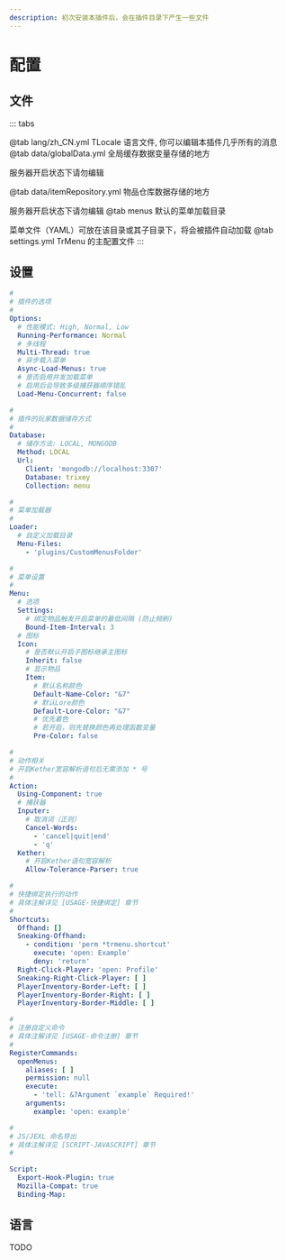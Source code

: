 ```yaml
---
description: 初次安装本插件后，会在插件目录下产生一些文件
---
```


# 配置

## 文件

::: tabs

@tab lang/zh\_CN.yml
TLocale 语言文件, 你可以编辑本插件几乎所有的消息
@tab data/globalData.yml
全局缓存数据变量存储的地方

服务器开启状态下请勿编辑

@tab data/itemRepository.yml
物品仓库数据存储的地方

服务器开启状态下请勿编辑
@tab menus
默认的菜单加载目录

菜单文件（YAML）可放在该目录或其子目录下，将会被插件自动加载
@tab settings.yml
TrMenu 的主配置文件
:::



## 设置

```yaml
#
# 插件的选项
#
Options:
  # 性能模式: High, Normal, Low
  Running-Performance: Normal
  # 多线程
  Multi-Thread: true
  # 异步载入菜单
  Async-Load-Menus: true
  # 是否启用并发加载菜单
  # 启用后会导致多级捕获器顺序错乱
  Load-Menu-Concurrent: false

#
# 插件的玩家数据储存方式
#
Database:
  # 储存方法: LOCAL, MONGODB
  Method: LOCAL
  Url:
    Client: 'mongodb://localhost:3307'
    Database: trixey
    Collection: menu

#
# 菜单加载器
#
Loader:
  # 自定义加载目录
  Menu-Files:
    - 'plugins/CustomMenusFolder'

#
# 菜单设置
#
Menu:
  # 选项
  Settings:
    # 绑定物品触发开启菜单的最低间隔 (防止频刷)
    Bound-Item-Interval: 3
  # 图标
  Icon:
    # 是否默认开启子图标继承主图标
    Inherit: false
    # 显示物品
    Item:
      # 默认名称颜色
      Default-Name-Color: "&7"
      # 默认Lore颜色
      Default-Lore-Color: "&7"
      # 优先着色
      # 若开启，则先替换颜色再处理函数变量
      Pre-Color: false

#
# 动作相关
# 开启Kether宽容解析语句后无需添加 * 号
#
Action:
  Using-Component: true
  # 捕获器
  Inputer:
    # 取消词（正则）
    Cancel-Words:
      - 'cancel|quit|end'
      - 'q'
  Kether:
    # 开启Kether语句宽容解析
    Allow-Tolerance-Parser: true

#
# 快捷绑定执行的动作
# 具体注解详见 [USAGE-快捷绑定] 章节
#
Shortcuts:
  Offhand: []
  Sneaking-Offhand:
    - condition: 'perm *trmenu.shortcut'
      execute: 'open: Example'
      deny: 'return'
  Right-Click-Player: 'open: Profile'
  Sneaking-Right-Click-Player: [ ]
  PlayerInventory-Border-Left: [ ]
  PlayerInventory-Border-Right: [ ]
  PlayerInventory-Border-Middle: [ ]

#
# 注册自定义命令
# 具体注解详见 [USAGE-命令注册] 章节
#
RegisterCommands:
  openMenus:
    aliases: [ ]
    permission: null
    execute:
      - 'tell: &7Argument `example` Required!'
    arguments:
      example: 'open: example'

#
# JS/JEXL 命名导出
# 具体注解详见 [SCRIPT-JAVASCRIPT] 章节
#

Script:
  Export-Hook-Plugin: true
  Mozilla-Compat: true
  Binding-Map:
```

## 语言

TODO

